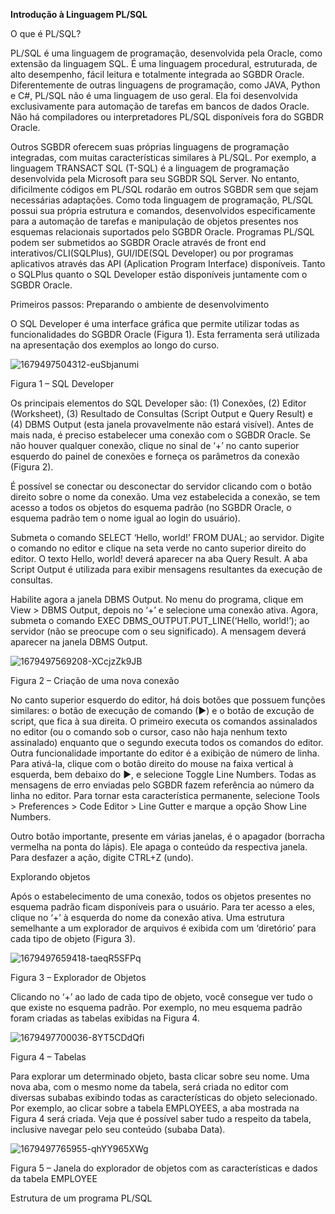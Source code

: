 **Introdução à Linguagem PL/SQL**

O que é PL/SQL?

PL/SQL é uma linguagem de programação, desenvolvida pela Oracle, como extensão da linguagem SQL. É uma linguagem procedural, estruturada, de alto desempenho, fácil leitura e totalmente integrada ao SGBDR Oracle. Diferentemente de outras linguagens de programação, como JAVA, Python e C#, PL/SQL não é uma linguagem de uso geral. Ela foi desenvolvida exclusivamente para automação de tarefas em bancos de dados Oracle. Não há compiladores ou interpretadores PL/SQL disponíveis fora do SGBDR Oracle.

Outros SGBDR oferecem suas próprias linguagens de programação integradas, com muitas características similares à PL/SQL. Por exemplo, a linguagem TRANSACT SQL (T-SQL) é a linguagem de programação desenvolvida pela Microsoft para seu SGBDR SQL Server. No entanto, dificilmente códigos em PL/SQL rodarão em outros SGBDR sem que sejam necessárias adaptações.
Como toda linguagem de programação, PL/SQL possui sua própria estrutura e comandos, desenvolvidos especificamente para a automação de tarefas e manipulação de objetos presentes nos esquemas relacionais suportados pelo SGBDR Oracle.
Programas PL/SQL podem ser submetidos ao SGBDR Oracle através de front end interativos/CLI(SQLPlus), GUI/IDE(SQL Developer) ou por programas aplicativos através das API (Aplication Program Interface) disponíveis. Tanto o SQLPlus quanto o SQL Developer estão disponíveis juntamente com o SGBDR Oracle.

Primeiros passos: Preparando o ambiente de desenvolvimento

O SQL Developer é uma interface gráfica que permite utilizar todas as funcionalidades do SGBDR Oracle (Figura 1). Esta ferramenta será utilizada na apresentação dos exemplos ao longo do curso. ​

![1679497504312-euSbjanumi](https://github.com/PhelipeSilvestre/Workspace---Faculdade/assets/99892687/4908c9ae-30a1-4702-9821-13921247a24d)

Figura 1 – SQL Developer


Os principais elementos do SQL Developer são: (1) Conexões, (2) Editor (Worksheet), (3) Resultado de Consultas (Script Output e Query Result) e (4) DBMS Output (esta janela provavelmente não estará visível). Antes de mais nada, é preciso estabelecer uma conexão com o SGBDR Oracle. Se não houver qualquer conexão, clique no sinal de ‘+’ no canto superior esquerdo do painel de conexões e forneça os parâmetros da conexão (Figura 2).

É possível se conectar ou desconectar do servidor clicando com o botão direito sobre o nome da conexão. Uma vez estabelecida a conexão, se tem acesso a todos os objetos do esquema padrão (no SGBDR Oracle, o esquema padrão tem o nome igual ao login do usuário).

Submeta o comando SELECT ‘Hello, world!’ FROM DUAL; ao servidor. Digite o comando no editor e clique na seta verde no canto superior direito do editor. O texto Hello, world! deverá aparecer na aba Query Result. A aba Script Output é utilizada para exibir mensagens resultantes da execução de consultas.

Habilite agora a janela DBMS Output. No menu do programa, clique em View > DBMS Output, depois no ‘+’ e selecione uma conexão ativa. Agora, submeta o comando EXEC DBMS_OUTPUT.PUT_LINE(‘Hello, world!’); ao servidor (não se preocupe com o seu significado). A mensagem deverá aparecer na janela DBMS Output.​

![1679497569208-XCcjzZk9JB](https://github.com/PhelipeSilvestre/Workspace---Faculdade/assets/99892687/c71cc3ac-5a07-46b3-8d2c-96874ceddb8d)

Figura 2 – Criação de uma nova conexão


No canto superior esquerdo do editor, há dois botões que possuem funções similares: o botão de execução de comando (▶) e o botão de excução de script, que fica à sua direita. O primeiro executa os comandos assinalados no editor (ou o comando sob o cursor, caso não haja nenhum texto assinalado) enquanto que o segundo executa todos os comandos do editor. Outra funcionalidade importante do editor é a exibição de número de linha. Para ativá-la, clique com o botão direito do mouse na faixa vertical à esquerda, bem debaixo do ▶, e selecione Toggle Line Numbers. Todas as mensagens de erro enviadas pelo SGBDR fazem referência ao número da linha no editor. Para tornar esta característica permanente, selecione Tools > Preferences > Code Editor > Line Gutter e marque a opção Show Line Numbers.

Outro botão importante, presente em várias janelas, é o apagador (borracha vermelha na ponta do lápis). Ele apaga o conteúdo da respectiva janela. Para desfazer a ação, digite CTRL+Z (undo).


Explorando objetos

Após o estabelecimento de uma conexão, todos os objetos presentes no esquema padrão ficam disponíveis para o usuário. Para ter acesso a eles, clique no ‘+’ à esquerda do nome da conexão ativa. Uma estrutura semelhante a um explorador de arquivos é exibida com um ‘diretório’ para cada tipo de objeto (Figura 3).

![1679497659418-taeqR5SFPq](https://github.com/PhelipeSilvestre/Workspace---Faculdade/assets/99892687/8dad2c21-df5c-49d1-b0cb-e250b36107a1)

Figura 3 – Explorador de Objetos

Clicando no ‘+’ ao lado de cada tipo de objeto, você consegue ver tudo o que existe no esquema padrão. Por exemplo, no meu esquema padrão foram criadas as tabelas exibidas na Figura 4.

![1679497700036-8YT5CDdQfi](https://github.com/PhelipeSilvestre/Workspace---Faculdade/assets/99892687/74d7a36b-b04f-4692-ad44-fa1fde935a59)

Figura 4 – Tabelas


Para explorar um determinado objeto, basta clicar sobre seu nome. Uma nova aba, com o mesmo nome da tabela, será criada no editor com diversas subabas exibindo todas as características do objeto selecionado. Por exemplo, ao clicar sobre a tabela EMPLOYEES, a aba mostrada na Figura 4 será criada. Veja que é possível saber tudo a respeito da tabela, inclusive navegar pelo seu conteúdo (subaba Data).​

![1679497765955-qhYY965XWg](https://github.com/PhelipeSilvestre/Workspace---Faculdade/assets/99892687/2eaa903e-6605-49d5-9aa1-399592166da9)

Figura 5 – Janela do explorador de objetos com as características e dados da tabela EMPLOYEE


Estrutura de um programa PL/SQL





















